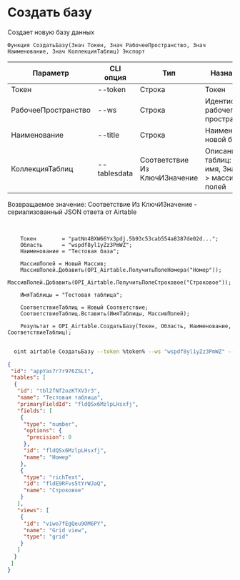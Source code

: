 ﻿---
sidebar_position: 3
---

# Создать базу
 Создает новую базу данных



`Функция СоздатьБазу(Знач Токен, Знач РабочееПространство, Знач Наименование, Знач КоллекцияТаблиц) Экспорт`

  | Параметр | CLI опция | Тип | Назначение |
  |-|-|-|-|
  | Токен | --token | Строка | Токен |
  | РабочееПространство | --ws | Строка | Идентификатор рабочего пространства |
  | Наименование | --title | Строка | Наименование новой базы |
  | КоллекцияТаблиц | --tablesdata | Соответствие Из КлючИЗначение | Описание таблиц: Ключ > имя, Значение > массив полей |

  
  Возвращаемое значение:   Соответствие Из КлючИЗначение - сериализованный JSON ответа от Airtable

<br/>




```bsl title="Пример кода"
    Токен        = "patNn4BXW66Yx3pdj.5b93c53cab554a8387de02d...";
    Область      = "wspdf8yl1yZz3PmWZ";
    Наименование = "Тестовая база";

    МассивПолей = Новый Массив;
    МассивПолей.Добавить(OPI_Airtable.ПолучитьПолеНомера("Номер"));
    МассивПолей.Добавить(OPI_Airtable.ПолучитьПолеСтроковое("Строковое"));

    ИмяТаблицы = "Тестовая таблица";

    СоответствиеТаблиц = Новый Соответствие;
    СоответствиеТаблиц.Вставить(ИмяТаблицы, МассивПолей);

    Результат = OPI_Airtable.СоздатьБазу(Токен, Область, Наименование, СоответствиеТаблиц);
```



```sh title="Пример команды CLI"
    
  oint airtable СоздатьБазу --token %token% --ws "wspdf8yl1yZz3PmWZ" --title "Тестовая база" --tablesdata %tablesdata%

```

```json title="Результат"
{
 "id": "appYas7r7r976ZSLt",
 "tables": [
  {
   "id": "tbl2fNf2ozKTXV3r3",
   "name": "Тестовая таблица",
   "primaryFieldId": "fldQSx6MzlpLHsxfj",
   "fields": [
    {
     "type": "number",
     "options": {
      "precision": 0
     },
     "id": "fldQSx6MzlpLHsxfj",
     "name": "Номер"
    },
    {
     "type": "richText",
     "id": "fldE9RFvs5tYrWJaQ",
     "name": "Строковое"
    }
   ],
   "views": [
    {
     "id": "viwo7fEgQeu9OM6PY",
     "name": "Grid view",
     "type": "grid"
    }
   ]
  }
 ]
}
```

